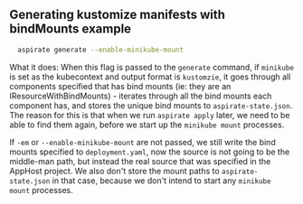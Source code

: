 ## Generating kustomize manifests with bindMounts example

```bash
  aspirate generate --enable-minikube-mount
```

What it does:
When this flag is passed to the `generate` command, if `minikube` is set as the kubecontext and output format is `kustomzie`, it goes through all components specified that has bind mounts (ie: they are an IResourceWithBindMounts) - iterates through
all the bind mounts each component has, and stores the unique bind mounts to `aspirate-state.json`. The reason for this is that when we run `aspirate apply` later, we need to be able to find them again, before we start up the `minikube mount` processes.

If `-em` or `--enable-minikube-mount` are not passed, we still write the bind mounts specified to `deployment.yaml`, now the source is not going to be the middle-man path, but instead the real source that was specified in the AppHost project.
We also don't store the mount paths to `aspirate-state.json` in that case, because we don't intend to start any `minikube mount` processes.